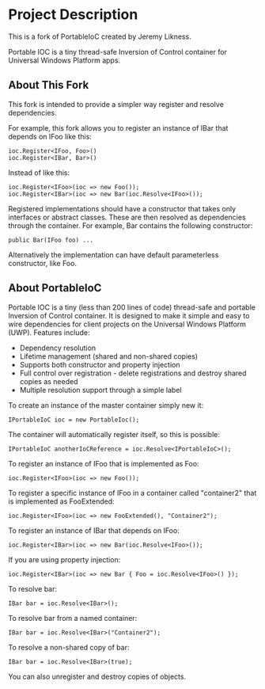 # Project Description
This is a fork of PortableIoC created by Jeremy Likness.

Portable IOC is a tiny thread-safe Inversion of Control container for
Universal Windows Platform apps.

## About This Fork
This fork is intended to provide a simpler way register and resolve dependencies.

For example, this fork allows you to register an instance of IBar that depends on IFoo like this: 

```
ioc.Register<IFoo, Foo>()
ioc.Register<IBar, Bar>()
```

Instead of like this:

```
ioc.Register<IFoo>(ioc => new Foo());
ioc.Register<IBar>(ioc => new Bar(ioc.Resolve<IFoo>());
```

Registered implementations should have a constructor that takes only interfaces or abstract classes. These are then resolved as dependencies through the container. For example, Bar contains the following constructor:

```
public Bar(IFoo foo) ...
```

Alternatively the implementation can have default parameterless constructor, like Foo.

## About PortableIoC
Portable IOC is a tiny (less than 200 lines of code) thread-safe and portable Inversion of Control container. It is designed to make it simple and easy to wire dependencies for client projects on the Universal Windows Platform (UWP). Features include:

* Dependency resolution
* Lifetime management (shared and non-shared copies) 
* Supports both constructor and property injection 
* Full control over registration - delete registrations and destroy shared copies as needed
* Multiple resolution support through a simple label

To create an instance of the master container simply new it: 

` IPortableIoC ioc = new PortableIoc(); `

The container will automatically register itself, so this is possible: 

` IPortableIoC anotherIoCReference = ioc.Resolve<IPortableIoC>(); `

To register an instance of IFoo that is implemented as Foo:

` ioc.Register<IFoo>(ioc => new Foo()); `

To register a specific instance of IFoo in a container called "container2" that is implemented as FooExtended:

` ioc.Register<IFoo>(ioc => new FooExtended(), "Container2"); `

To register an instance of IBar that depends on IFoo: 

` ioc.Register<IBar>(ioc => new Bar(ioc.Resolve<IFoo>()); `

If you are using property injection: 

` ioc.Register<IBar>(ioc => new Bar { Foo = ioc.Resolve<IFoo>() }); `

To resolve bar: 

` IBar bar = ioc.Resolve<IBar>(); `

To resolve bar from a named container: 

` IBar bar = ioc.Resolve<IBar>("Container2"); `

To resolve a non-shared copy of bar: 

` IBar bar = ioc.Resolve<IBar>(true); `

You can also unregister and destroy copies of objects.

